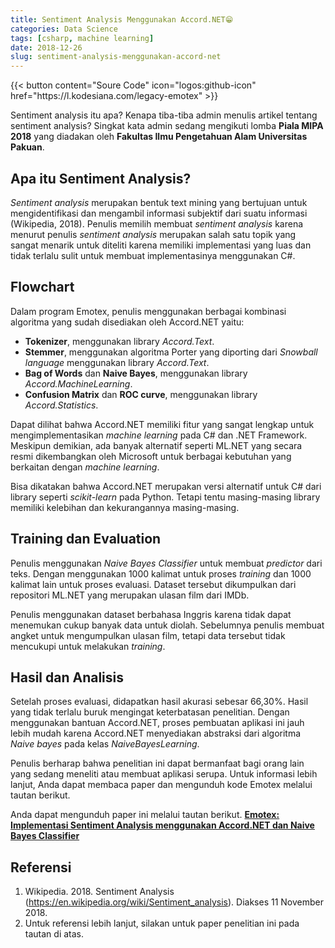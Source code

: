 ```yaml
---
title: Sentiment Analysis Menggunakan Accord.NET😁
categories: Data Science
tags: [csharp, machine learning]
date: 2018-12-26
slug: sentiment-analysis-menggunakan-accord-net
---
```


<div class="flex justify-center">
{{< button content="Soure Code" icon="logos:github-icon" href="https://l.kodesiana.com/legacy-emotex" >}}
</div>

Sentiment analysis itu apa? Kenapa tiba-tiba admin menulis artikel tentang sentiment analysis? Singkat kata admin sedang
mengikuti lomba **Piala MIPA 2018** yang diadakan oleh **Fakultas Ilmu Pengetahuan Alam Universitas Pakuan**.

## Apa itu Sentiment Analysis?

*Sentiment analysis* merupakan bentuk text mining yang bertujuan untuk mengidentifikasi dan mengambil informasi
subjektif dari suatu informasi (Wikipedia, 2018). Penulis memilih membuat *sentiment analysis* karena menurut penulis
*sentiment analysis* merupakan salah satu topik yang sangat menarik untuk diteliti karena memiliki implementasi yang
luas dan tidak terlalu sulit untuk membuat implementasinya menggunakan C#.

## Flowchart

Dalam program Emotex, penulis menggunakan berbagai kombinasi algoritma yang sudah disediakan oleh Accord.NET yaitu:

- **Tokenizer**, menggunakan library *Accord.Text*.
- **Stemmer**, menggunakan algoritma Porter yang diporting dari *Snowball language* menggunakan library *Accord.Text*.
- **Bag of Words** dan **Naive Bayes**, menggunakan library *Accord.MachineLearning*.
- **Confusion Matrix** dan **ROC curve**, menggunakan library *Accord.Statistics*.

Dapat dilihat bahwa Accord.NET memiliki fitur yang sangat lengkap untuk mengimplementasikan *machine learning* pada C#
dan .NET Framework. Meskipun demikian, ada banyak alternatif seperti ML.NET yang secara resmi dikembangkan oleh
Microsoft untuk berbagai kebutuhan yang berkaitan dengan *machine learning*.

Bisa dikatakan bahwa Accord.NET merupakan versi alternatif untuk C# dari library seperti *scikit-learn* pada Python.
Tetapi tentu masing-masing library memiliki kelebihan dan kekurangannya masing-masing.

## Training dan Evaluation

Penulis menggunakan *Naive Bayes Classifier* untuk membuat *predictor* dari teks. Dengan menggunakan 1000 kalimat untuk
proses *training* dan 1000 kalimat lain untuk proses evaluasi. Dataset tersebut dikumpulkan dari repositori ML.NET yang
merupakan ulasan film dari IMDb.

Penulis menggunakan dataset berbahasa Inggris karena tidak dapat menemukan cukup banyak data untuk diolah. Sebelumnya
penulis membuat angket untuk mengumpulkan ulasan film, tetapi data tersebut tidak mencukupi untuk melakukan *training*.

## Hasil dan Analisis

Setelah proses evaluasi, didapatkan hasil akurasi sebesar 66,30%. Hasil yang tidak terlalu buruk mengingat keterbatasan
penelitian. Dengan menggunakan bantuan Accord.NET, proses pembuatan aplikasi ini jauh lebih mudah karena Accord.NET
menyediakan abstraksi dari algoritma *Naive bayes* pada kelas *NaiveBayesLearning*.

Penulis berharap bahwa penelitian ini dapat bermanfaat bagi orang lain yang sedang meneliti atau membuat aplikasi
serupa. Untuk informasi lebih lanjut, Anda dapat membaca paper dan mengunduh kode Emotex melalui tautan berikut.

Anda dapat mengunduh paper ini melalui tautan berikut.
[**Emotex: Implementasi Sentiment Analysis menggunakan Accord.NET dan Naive Bayes Classifier**](https://www.researchgate.net/publication/347485448_Emotex_Implementasi_Sentiment_Analysis_menggunakan_AccordNET_dan_Naive_Bayes_Classifier)

## Referensi

1. Wikipedia. 2018. Sentiment Analysis (https://en.wikipedia.org/wiki/Sentiment_analysis). Diakses 11 November 2018.
2. Untuk referensi lebih lanjut, silakan untuk paper penelitian ini pada tautan di atas.
